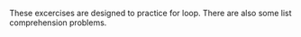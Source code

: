 These excercises are designed to practice for loop. There are also some list comprehension problems.
